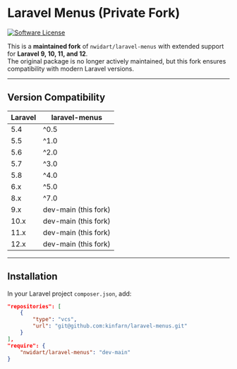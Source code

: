 # Laravel Menus (Private Fork)

[![Software License](https://img.shields.io/badge/license-MIT-brightgreen.svg?style=flat-square)](LICENSE.md)

This is a **maintained fork** of `nwidart/laravel-menus` with extended support for **Laravel 9, 10, 11, and 12**.  
The original package is no longer actively maintained, but this fork ensures compatibility with modern Laravel versions.

---

## Version Compatibility

| **Laravel** | **laravel-menus** |
|-------------|--------------------|
| 5.4         | ^0.5               |
| 5.5         | ^1.0               |
| 5.6         | ^2.0               |
| 5.7         | ^3.0               |
| 5.8         | ^4.0               |
| 6.x         | ^5.0               |
| 8.x         | ^7.0               |
| 9.x         | dev-main (this fork) |
| 10.x        | dev-main (this fork) |
| 11.x        | dev-main (this fork) |
| 12.x        | dev-main (this fork) |

---

## Installation

In your Laravel project `composer.json`, add:

```json
"repositories": [
    {
        "type": "vcs",
        "url": "git@github.com:kinfarn/laravel-menus.git"
    }
],
"require": {
    "nwidart/laravel-menus": "dev-main"
}
